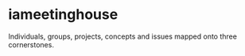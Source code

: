 # iameetinghouse
Individuals, groups, projects, concepts and issues mapped onto three cornerstones.
